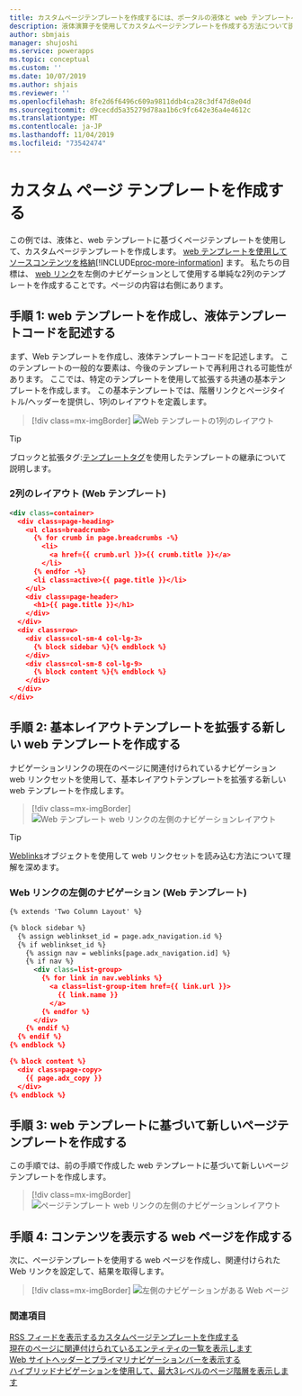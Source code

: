 ```yaml
---
title: カスタムページテンプレートを作成するには、ポータルの液体と web テンプレートページテンプレートを使用します。MicrosoftDocs
description: 液体演算子を使用してカスタムページテンプレートを作成する方法について説明します。
author: sbmjais
manager: shujoshi
ms.service: powerapps
ms.topic: conceptual
ms.custom: ''
ms.date: 10/07/2019
ms.author: shjais
ms.reviewer: ''
ms.openlocfilehash: 8fe2d6f6496c609a9811ddb4ca28c3df47d8e04d
ms.sourcegitcommit: d9cecdd5a35279d78aa1b6c9fc642e36a4e4612c
ms.translationtype: MT
ms.contentlocale: ja-JP
ms.lasthandoff: 11/04/2019
ms.locfileid: "73542474"
---
```

# <a name="create-a-custom-page-template"></a>カスタム ページ テンプレートを作成する

この例では、液体と、web テンプレートに基づくページテンプレートを使用して、カスタムページテンプレートを作成します。 [web テンプレートを使用してソースコンテンツを格納](store-content-web-templates.md)[!INCLUDE[proc-more-information](../../../includes/proc-more-information.md)] ます。 私たちの目標は、 [web リンク](../configure/manage-web-links.md)を左側のナビゲーションとして使用する単純な2列のテンプレートを作成することです。ページの内容は右側にあります。 

## <a name="step-1-create-a-web-template-and-write-the-liquid-template-code"></a>手順 1: web テンプレートを作成し、液体テンプレートコードを記述する

まず、Web テンプレートを作成し、液体テンプレートコードを記述します。 このテンプレートの一般的な要素は、今後のテンプレートで再利用される可能性があります。 ここでは、特定のテンプレートを使用して拡張する共通の基本テンプレートを作成します。 この基本テンプレートでは、階層リンクとページタイトル/ヘッダーを提供し、1列のレイアウトを定義します。

> [!div class=mx-imgBorder]
![Web テンプレートの1列のレイアウト](../media/web-template-two-column-layout.png "Web テンプレートの1列のレイアウト")

> [!TIP]
> ブロックと拡張タグ:[テンプレートタグ](template-tags.md#extends)を使用したテンプレートの継承について説明します。

### <a name="two-column-layout-web-template"></a>2列のレイアウト (Web テンプレート)

```xml
<div class=container>
  <div class=page-heading>
    <ul class=breadcrumb>
      {% for crumb in page.breadcrumbs -%}
        <li>
          <a href={{ crumb.url }}>{{ crumb.title }}</a>
        </li>
      {% endfor -%}
      <li class=active>{{ page.title }}</li>
    </ul>
    <div class=page-header>
      <h1>{{ page.title }}</h1>
    </div>
  </div>
  <div class=row>
    <div class=col-sm-4 col-lg-3>
      {% block sidebar %}{% endblock %}
    </div>
    <div class=col-sm-8 col-lg-9>
      {% block content %}{% endblock %}
    </div>
  </div>
</div>
```

## <a name="step-2-create-a-new-web-template-that-extends-our-base-layout-template"></a>手順 2: 基本レイアウトテンプレートを拡張する新しい web テンプレートを作成する

ナビゲーションリンクの現在のページに関連付けられているナビゲーション web リンクセットを使用して、基本レイアウトテンプレートを拡張する新しい web テンプレートを作成します。

> [!div class=mx-imgBorder]
![Web テンプレート web リンクの左側のナビゲーションレイアウト](../media/web-template-weblinks-left-navigation-layout.png "Web テンプレート web リンクの左側のナビゲーションレイアウト")  

> [!TIP]
> [Weblinks](liquid-objects.md#weblinks)オブジェクトを使用して web リンクセットを読み込む方法について理解を深めます。

### <a name="weblinks-left-navigation-web-template"></a>Web リンクの左側のナビゲーション (Web テンプレート)

```xml
{% extends 'Two Column Layout' %}

{% block sidebar %}
  {% assign weblinkset_id = page.adx_navigation.id %}
  {% if weblinkset_id %}
    {% assign nav = weblinks[page.adx_navigation.id] %}
    {% if nav %}
      <div class=list-group>
        {% for link in nav.weblinks %}
          <a class=list-group-item href={{ link.url }}>
            {{ link.name }}
          </a>
        {% endfor %}
      </div>
    {% endif %}
  {% endif %}
{% endblock %}

{% block content %}
  <div class=page-copy>
    {{ page.adx_copy }}
  </div>
{% endblock %}
```

## <a name="step-3-create-a-new-page-template-based-on-the-web-template"></a>手順 3: web テンプレートに基づいて新しいページテンプレートを作成する

この手順では、前の手順で作成した web テンプレートに基づいて新しいページテンプレートを作成します。

> [!div class=mx-imgBorder]
![ページテンプレート web リンクの左側のナビゲーションレイアウト](../media/page-template-weblinks-left-navigation-layout.png "ページテンプレート web リンクの左側のナビゲーションレイアウト")  

## <a name="step-4-create-a-web-page-to-display-content"></a>手順 4: コンテンツを表示する web ページを作成する

次に、ページテンプレートを使用する web ページを作成し、関連付けられた Web リンクを設定して、結果を取得します。

> [!div class=mx-imgBorder]
![左側のナビゲーションがある Web ページ](../media/web-page-left-navigation.png "左側のナビゲーションがある Web ページ")  

### <a name="see-also"></a>関連項目

[RSS フィードを表示するカスタムページテンプレートを作成する](render-rss-custom-page-template.md)  
[現在のページに関連付けられているエンティティの一覧を表示します](render-entity-list-current-page.md)  
[Web サイトヘッダーとプライマリナビゲーションバーを表示する](render-site-header-primary-navigation.md)  
[ハイブリッドナビゲーションを使用して、最大3レベルのページ階層を表示します](hybrid-navigation-render-page-hierachy.md)  

